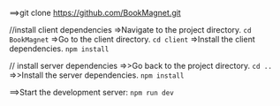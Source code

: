 ==>git clone https://github.com/BookMagnet.git

//install client dependencies
=>Navigate to the project directory.
`cd BookMagnet`
=>Go to the client directory.
`cd client`
=>Install the client dependencies.
`npm install`

// install server dependencies
=>>Go back to the project directory.
`cd ..`
=>>Install the server dependencies.
`npm install`

==>Start the development server:
`npm run dev`
